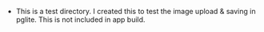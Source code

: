 - This is a test directory. I created this to test the image upload & saving in pglite. This is not included in app build.
